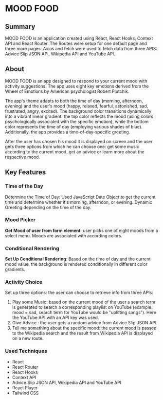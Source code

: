 # MOOD FOOD

## Summary

MOOD FOOD is an application created using React, React Hooks, Context API and React Router. The Routes were setup for one default page and three more pages. Axios and fetch were used to fetch data from three APIS: Advice Slip JSON API, Wikipedia API and YouTube API.

## About

MOOD FOOD is an app designed to respond to your current mood with activity suggestions. The app uses eight key emotions derived from the Wheel of Emotions by American psychologist Robert Plutchik.

The app's theme adapts to both the time of day (morning, afternoon, evening) and the user's mood (happy, relaxed, fearful, astonished, sad, frustrated, angry, excited). The background color transitions dynamically into a vibrant linear gradient: the top color reflects the mood (using colors psychologically associated with the specific emotion), while the bottom color represents the time of day (employing various shades of blue). Additionally, the app provides a time-of-day-specific greeting.

After the user has chosen his mood it is displayed on screen and the user gets three options from which he can choose one: get some music according to the current mood, get an advice or learn more about the respective mood.

## Key Features

### Time of the Day

Determine the Time of Day: Used JavaScript Date Object to get the current time and determine whether it's morning, afternoon, or evening. Dynamic Greeting depending on the time of the day.

### Mood Picker

**Get Mood of user from form element**: user picks one of eight moods from a select menu. Moods are associated with according colors.

### Conditional Rendering

**Set Up Conditional Rendering**: Based on the time of day and the current mood value, the background is rendered conditionally in different color gradients.

### Activity Choice

Set up three options: the user can choose to retrieve info from three APIs:

1. Play some Music: based on the current mood of the user a search term is generated to search a corresponding playlist on YouTube (example: mood = sad, search term for YouTube would be "uplifting songs"). Here the YouTube API with an API key was used.
2. Give Advice : the user gets a random advice from Advice Slip JSON API.
3. Tell me something about the specific mood: the current mood is passed to the Wikipedia search and the result from Wikipedia API is displayed on a new route.

### Used Techniques

- React
- React Router
- React Hooks
- Context API
- Advice Slip JSON API, Wikipedia API and YouTube API
- React Player
- Tailwind CSS

